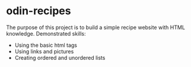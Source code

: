 # odin-recipes

The purpose of this project is to build a simple recipe website with HTML knowledge. Demonstrated skills:
* Using the basic html tags
* Using links and pictures
* Creating ordered and unordered lists